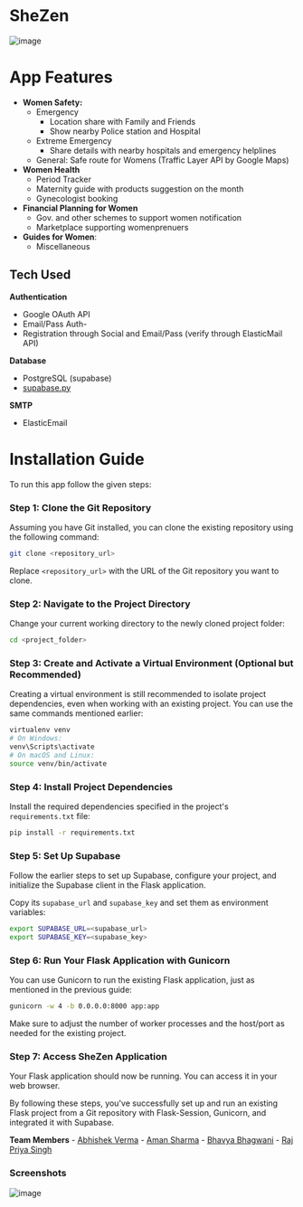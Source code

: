 # SheZen

![image](https://github.com/adgamerx/SheZen/assets/40134208/fd62057a-7f8e-4977-8a40-69e182f898bb)



# **App Features**

- **Women Safety:**
    - Emergency
        - Location share with Family and Friends
        - Show nearby Police station and Hospital
    - Extreme Emergency
        - Share details with nearby hospitals and emergency helplines
    - General: Safe route for Womens (Traffic Layer API by Google Maps)
- **Women Health**
    - Period Tracker
    - Maternity guide with products suggestion on the month
    - Gynecologist booking
- **Financial Planning for Women**
    - Gov. and other schemes to support women notification
    - Marketplace supporting womenprenuers
- **Guides for Women**:
    - Miscellaneous
    

## Tech Used
**Authentication**

- Google OAuth API
- Email/Pass Auth-
- Registration through Social and Email/Pass (verify through ElasticMail API)

**Database**

- PostgreSQL (supabase)
- [supabase.py](http://supabase.py/)

**SMTP**

- ElasticEmail

# **Installation Guide**

To run this app follow the given steps:

### Step 1: Clone the Git Repository

Assuming you have Git installed, you can clone the existing repository using the following command:

```bash
git clone <repository_url>
```

Replace `<repository_url>` with the URL of the Git repository you want to clone.

### Step 2: Navigate to the Project Directory

Change your current working directory to the newly cloned project folder:

```bash
cd <project_folder>
```

### Step 3: Create and Activate a Virtual Environment (Optional but Recommended)

Creating a virtual environment is still recommended to isolate project dependencies, even when working with an existing project. You can use the same commands mentioned earlier:

```bash
virtualenv venv
# On Windows:
venv\Scripts\activate
# On macOS and Linux:
source venv/bin/activate
```

### Step 4: Install Project Dependencies

Install the required dependencies specified in the project's `requirements.txt` file:

```bash
pip install -r requirements.txt
```

### Step 5: Set Up Supabase

Follow the earlier steps to set up Supabase, configure your project, and initialize the Supabase client in the Flask application.

Copy its `supabase_url` and `supabase_key` and set them as environment variables:

```bash
export SUPABASE_URL=<supabase_url>
export SUPABASE_KEY=<supabase_key>
```

### Step 6: Run Your Flask Application with Gunicorn

You can use Gunicorn to run the existing Flask application, just as mentioned in the previous guide:

```bash
gunicorn -w 4 -b 0.0.0.0:8000 app:app
```

Make sure to adjust the number of worker processes and the host/port as needed for the existing project.

### Step 7: Access SheZen Application

Your Flask application should now be running. You can access it in your web browser.

By following these steps, you've successfully set up and run an existing Flask project from a Git repository with Flask-Session, Gunicorn, and integrated it with Supabase.

**Team Members**
    - [Abhishek Verma](https://www.linkedin.com/in/w3abhishek/)
    - [Aman Sharma](https://www.linkedin.com/in/adgamerx/)
    - [Bhavya Bhagwani](https://www.linkedin.com/in/bhavyabhagwani/)
    - [Raj Priya Singh](https://www.linkedin.com/in/raj-priya-singh-ba49541a0/)


### Screenshots

![image](https://github.com/adgamerx/SheZen/assets/40134208/50c13c7f-9b9b-4fe4-a577-cd25b118bc97)
